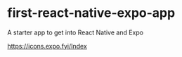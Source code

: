 # first-react-native-expo-app

A starter app to get into React Native and Expo

https://icons.expo.fyi/Index
